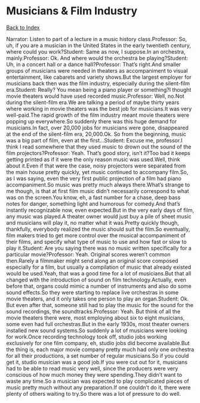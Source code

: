 # Musicians & Film Industry
[Back to Index](https://github.com/windows10010/tpoExtractor/blog/master/README.md)

Narrator: Listen to part of a lecture in a music history class.Professor: So, uh, if you are a musician in the United States in the early twentieth century, where could you work?Student: Same as now, I suppose.In an orchestra, mainly.Professor: Ok. And where would the orchestra be playing?Student: Uh, in a concert hall or a dance hall?Professor: That’s right.And smaller groups of musicians were needed in theaters as accompaniment to visual entertainment, like cabarets and variety shows.But the largest employer for musicians back then was the film industry, especially during the silent-film era.Student: Really? You mean being a piano player or something?I thought movie theaters would have used recorded music.Professor: Well, no.Not during the silent-film era.We are talking a period of maybe thirty years where working in movie theaters was the best job for musicians.It was very well-paid.The rapid growth of the film industry meant movie theaters were popping up everywhere.So suddenly there was this huge demand for musicians.In fact, over 20,000 jobs for musicians were gone, disappeared at the end of the silent-film era, 20,000.Ok. So from the beginning, music was a big part of film, even at the first…Student: Excuse me, professor.I think I read somewhere that they used music to drown out the sound of the film projectors?Professor: Yeah. That’s good story, isn’t it?Too bad it keeps getting printed as if it were the only reason music was used.Well, think about it.Even if that were the case, noisy projectors were separated from the main house pretty quickly, yet music continued to accompany film.So, as I was saying, even the very first public projection of a film had piano accompaniment.So music was pretty much always there.What’s strange to me though, is that at first film music didn’t necessarily correspond to what was on the screen.You know, eh, a fast number for a chase, deep bass notes for danger, something light and humorous for comedy.And that’s instantly recognizable now, even expected.But in the very early days of film, any music was played.A theater owner would just buy a pile of sheet music and musicians will play it, no matter what it was.Pretty quickly though, thankfully, everybody realized the music should suit the film.So eventually, film makers tried to get more control over the musical accompaniment of their films, and specify what type of music to use and how fast or slow to play it.Student: Are you saying there was no music written specifically for a particular movie?Professor: Yeah. Original scores weren’t common then.Rarely a filmmaker might send along an original score composed especially for a film, but usually a compilation of music that already existed would be used.Yeah, that was a good time for a lot of musicians.But that all changed with the introduction of sound on film technology.Actually, even before that, organs could mimic a number of instruments and also do some sound effects.So they were starting to replace live orchestras in some movie theaters, and it only takes one person to play an organ.Student: Ok. But even after that, someone still had to play the music for the sound for the sound recordings, the soundtracks.Professor: Yeah. But think of all the movie theaters there were, most employing about six to eight musicians, some even had full orchestras.But in the early 1930s, most theater owners installed new sound systems.So suddenly a lot of musicians were looking for work.Once recording technology took off, studio jobs working exclusively for one film company, eh, studio jobs did become available.But the thing is, each major movie company pretty much had only one orchestra for all their productions, a set number of regular musicians.So if you could get it, studio musician was a good job.If you were cut out for it, musicians had to be able to read music very well, since the producers were very conscious of how much money they were spending.They didn’t want to waste any time.So a musician was expected to play complicated pieces of music pretty much without any preparation.If one couldn’t do it, there were plenty of others waiting to try.So there was a lot of pressure to do well. 